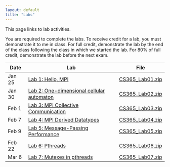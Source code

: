 ```yaml
---
layout: default
title: "Labs"
---
```


This page links to lab activities.

You are required to complete the labs.  To receive credit for a lab, you must demonstrate it to me in class.  For full credit, demonstrate the lab by the end of the class following the class in which we started the lab.  For 80% of full credit, demonstrate the lab before the next exam.

Date | Lab | File
---- | --- | ----
Jan 25 | [Lab 1: Hello, MPI](lab01.html) | [CS365\_Lab01.zip](CS365_Lab01.zip)
Jan 30 | [Lab 2: One-dimensional cellular automaton](lab02.html) | [CS365\_Lab02.zip](CS365_Lab02.zip)
Feb 1 | [Lab 3: MPI Collective Communication](lab03.html) | [CS365\_Lab03.zip](CS365_Lab03.zip)
Feb 7 | [Lab 4: MPI Derived Datatypes](lab04.html) | [CS365\_Lab04.zip](CS365_Lab04.zip)
Feb 9 | [Lab 5: Message-Passing Performance](lab05.html) | [CS365\_Lab05.zip](CS365_Lab05.zip)
Feb 22 | [Lab 6: Pthreads](lab06.html) | [CS365\_Lab06.zip](CS365_Lab06.zip)
Mar 6 | [Lab 7: Mutexes in pthreads](lab07.html) | [CS365\_Lab07.zip](CS365_Lab07.zip)

<!--
Mar 17 | [Lab 8: Shared Queue](lab08.html) | [CS365\_Lab08.zip](CS365_Lab08.zip)
Mar 19 | [Lab 9: Reader/Writer Locks](lab09.html) | [CS365\_Lab09.zip](CS365_Lab09.zip)
Mar 24 | [Lab 10: Java Producer/Consumer Simulation](lab10.html) | [CS365\_Lab10.zip](CS365_Lab10.zip)
Mar 26 | [Lab 11: Parallel Sorting Using Fork/Join](lab11.html) | [CS365\_Lab11.zip](CS365_Lab11.zip)
Apr 7 | [Lab 12: Lock-free random number generator](lab12.html) | [CS365\_Lab12.zip](CS365_Lab12.zip)
Apr 9 | [Lab 13: Network Arithmetic Server](lab13.html) | [CS365\_Lab13.zip](CS365_Lab13.zip)
Apr 14 | [Lab 14: Network Arithmetic Server (Java version)](lab14.html) | [CS365\_Lab14.zip](CS365_Lab14.zip) |
Apr 21 | [Lab 15: CUDA Image Processing](lab15.html) | [CS365\_Lab15.zip](CS365_Lab15.zip) | 
Apr 23 | [Lab 16: CUDA Threads](lab16.html) | [CS365\_Lab16.zip](CS365_Lab16.zip) |
Apr 28 | [Lab 17: Clojure futures](lab17.html) | n/a | 
-->
